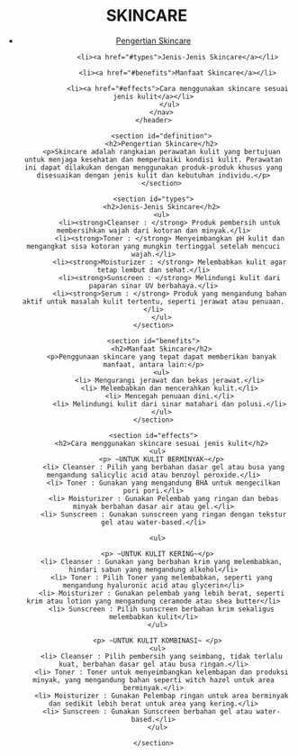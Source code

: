 <!DOCTYPE html>
<html lang="en">
<head>
  <meta charset=UTF-8">
  <meta name="viewport"
    content="width=device-width, initial-scale=1.0">
    <meta http-equiv="X-UA-Compatible" content="ie=edge">
  <title>SKINCARE</title>
  <link rel="stylesheet" href="style.css">
</head>
<body>
  <header>
   <h1>SKINCARE</h1>
      <nav>
            <ul>
                <li><a href="#definition">Pengertian Skincare</a></li>
              
                <li><a href="#types">Jenis-Jenis Skincare</a></li>
              
                <li><a href="#benefits">Manfaat Skincare</a></li>
              
                <li><a href="#effects">Cara menggunakan skincare sesuai jenis kulit</a></li>
            </ul>
        </nav>
    </header>
  
        <section id="definition">
        <h2>Pengertian Skincare</h2>
        <p>Skincare adalah rangkaian perawatan kulit yang bertujuan untuk menjaga kesehatan dan memperbaiki kondisi kulit. Perawatan ini dapat dilakukan dengan menggunakan produk-produk khusus yang disesuaikan dengan jenis kulit dan kebutuhan individu.</p>
        </section>

    <section id="types">
        <h2>Jenis-Jenis Skincare</h2>
        <ul>
            <li><strong>Cleanser : </strong> Produk pembersih untuk membersihkan wajah dari kotoran dan minyak.</li>
            <li><strong>Toner : </strong> Menyeimbangkan pH kulit dan mengangkat sisa kotoran yang mungkin tertinggal setelah mencuci wajah.</li>
            <li><strong>Moisturizer : </strong> Melembabkan kulit agar tetap lembut dan sehat.</li>
            <li><strong>Sunscreen : </strong> Melindungi kulit dari paparan sinar UV berbahaya.</li>
            <li><strong>Serum : </strong> Produk yang mengandung bahan aktif untuk masalah kulit tertentu, seperti jerawat atau penuaan.</li>
        </ul>
    </section>
  
    <section id="benefits">
        <h2>Manfaat Skincare</h2>
        <p>Penggunaan skincare yang tepat dapat memberikan banyak manfaat, antara lain:</p>
        <ul>
            <li> Mengurangi jerawat dan bekas jerawat.</li>
            <li> Melembabkan dan mencerahkan kulit.</li>
            <li> Mencegah penuaan dini.</li>
            <li> Melindungi kulit dari sinar matahari dan polusi.</li>
        </ul>
    </section>

    <section id="effects">
        <h2>Cara menggunakan skincare sesuai jenis kulit</h2>
      <ul>
        <p> ~UNTUK KULIT BERMINYAK~</p>
         <li> Cleanser : Pilih yang berbahan dasar gel atau busa yang mengandung salicylic acid atau benzoyl peroxide.</li>
         <li> Toner : Gunakan yang mengandung BHA untuk mengecilkan pori pori.</li>
         <li> Moisturizer : Gunakan Pelembab yang ringan dan bebas minyak berbahan dasar air atau gel.</li>
         <li> Sunscreen : Gunakan sunscreen yang ringan dengan tekstur gel atau water-based.</li>

      <ul>
        
      <p> ~UNTUK KULIT KERING~</p>
        <li> Cleanser : Gunakan yang berbahan krim yang melembabkan, hindari sabun yang mengandung alkohol</li>
        <li> Toner : Pilih Toner yang melembabkan, seperti yang mengandung hyaluronic acid atau glycerin</li>
        <li> Moisturizer : Gunakan pelembab yang lebih berat, seperti krim atau lotion yang mengandung ceramode atau shea butter</li>
        <li> Sunscreen : Pilih sunscreen berbahan krim sekaligus melembabkan kulit</li>
      </ul>
      
      <p> ~UNTUK KULIT KOMBINASI~ </p>
      <ul>
        <li> Cleanser : Pilih pembersih yang seimbang, tidak terlalu kuat, berbahan dasar gel atau busa ringan.</li>
        <li> Toner : Toner untuk menyeimbangkan kelembapan dan produksi minyak, yang mengandung bahan seperti witch hazel untuk area berminyak.</li>
        <li> Moisturizer : Gunakan Pelembap ringan untuk area berminyak dan sedikit lebih berat untuk area yang kering.</li>
        <li> Sunscreen : Gunakan Sunscreen berbahan gel atau water-based.</li>
      </ul>
        
    </section>
</body>
</html>
